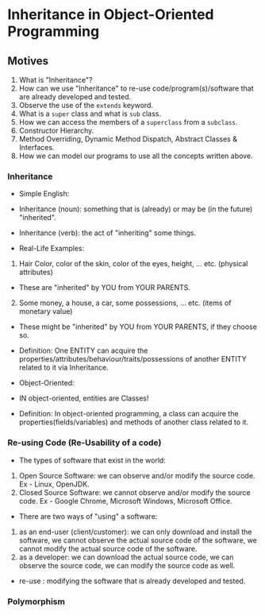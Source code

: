 # Inheritance in Object-Oriented Programming

## Motives
1. What is "Inheritance"?
2. How can we use "Inheritance" to re-use code/program(s)/software that are already developed and tested.
3. Observe the use of the `extends` keyword.
4. What is a `super` class and what is `sub` class.
5. How we can access the members of a `superclass` from a `subclass`.
6. Constructor Hierarchy.
7. Method Overriding, Dynamic Method Dispatch, Abstract Classes & Interfaces.
8. How we can model our programs to use all the concepts written above.

### Inheritance

- Simple English: 
-   Inheritance (noun): something that is (already) or may be (in the future) "inherited".
-   Inheritance (verb): the act of "inheriting" some things.

- Real-Life Examples:
1. Hair Color, color of the skin, color of the eyes, height, ... etc. (physical attributes)
- These are "inherited" by YOU from YOUR PARENTS.
2. Some money, a house, a car, some possessions, ... etc. (items of monetary value)
- These might be "inherited" by YOU from YOUR PARENTS, if they choose so.

- Definition: One ENTITY can acquire the properties/attributes/behaviour/traits/possessions
of another ENTITY related to it via Inheritance.

- Object-Oriented:

- IN object-oriented, entities are Classes!
- Definition: In object-oriented programming, a class can acquire the
properties(fields/variables) and methods of another class related to it.

### Re-using Code (Re-Usability of a code)

- The types of software that exist in the world:
1. Open Source Software: we can observe and/or modify the source code.
Ex - Linux, OpenJDK.
2. Closed Source Software: we cannot observe and/or modify the source code.
Ex - Google Chrome, Microsoft Windows, Microsoft Office.

- There are two ways of "using" a software: 
1. as an end-user (client/customer):
we can only download and install the software,
we cannot observe the actual source code of the software,
we cannot modify the actual source code of the software.
2. as a developer:
we can download the actual source code,
we can observe the source code, 
we can modify the source code as well.

- re-use : modifying the software that is already developed and tested.

### Polymorphism

